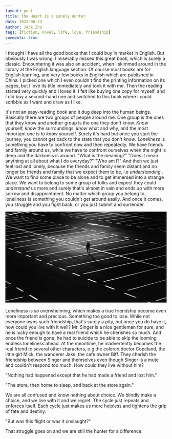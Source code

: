 ```yaml
---
layout: post
title: The Heart is a Lonely Hunter
date: 2023-08-22
Author: Jack Zhu
tags: [fiction, novel, life, love, friendship]
comments: true
---
```


I thought I have all the good books that I could buy in market in English. But obviously 
I was wrong. I miserably missed this great book, which is surely a classic. Encountering it was 
also an accident, when I skimmed around in the library at the English language section. Of course
most books are for English learning, and very few books in English which are published in China.
I picked one which I even couldn't find the printing information on its pages, but I love its title 
immediately and took it with me. Then the reading started very quickly and I loved it. I felt like buying
one copy for myself, and I did buy a second-hand one and switched to this book where I could scribble as I want
and draw as I like.

It's not an easy-reading book and it dug deep into the human beings. Basically there are two groups of people
around me. One group is the ones that they know and another group is the one they don't know. *Know* yourself, *know*
the surroundings, *know* what and why, and the most important one is to *know* yourself. Surely it's hard but once
you start the journey, you cannot get back to the state that you don't *know*. *Loneliness* is something you have to
confront now and then repeatedly. We have friends and family around us, while we have to confront ourselves when
the night is deep and the darkness is around. "What is the meaning?" "Does it mean anything at all about what I do
everyday?" "Who am I?" And then we just feel lost and lonely, because the friends and family seem distant and no longer
be friends and family that we expect them to be, i.e _understanding_ . We want to find some place to be alone and 
to get immersed into a strange place. We want to belong to some group of folks and expect they could _understand_ us more
and surely that's almost in vain and ends up with more sorrow and disappointment. No matter which group you belong to, 
loneliness is something you couldn't get around easily. And once it comes, you struggle and you fight back, or you just
submit and surrender.

![loneliness](/images/lonely.png)

Loneliness is so overwhelming, which makes a true friendship become even more important and precious. Something too good to lose.
While not everyone owns such friendship, that's surely a pity, but once you do have it, how could you live with it well?
Mr. Singer is a nice gentleman for sure, and he is lucky enough to have a real friend which he cherishes so much. And once 
the friend is gone, he had to suicide to be able to skip the looming endless loneliness ahead. At the meantime, he inadvertently 
becomes the real friend to several other characters, e.g the colored doctor Copeland, the little girl Mick, the wanderer Jake, the
cafe owner Biff. They cherish the friendship between Singer and themselves even though Singer is a mute and couldn't respond too much.
How could they live without him? 

"Nothing had happened except that he had made a friend and lost him."

"The store, then home to sleep, and back at the store again."

We are all confused and know nothing about choice. We blindly make a choice, and we live with it and we regret. The cycle just repeats
and enforces itself. Each cycle just makes us more helpless and tightens the grip of fate and destiny. 

"But was this flight or was it onslaught?"

That struggle goes on and we are still the hunter for a difference.

